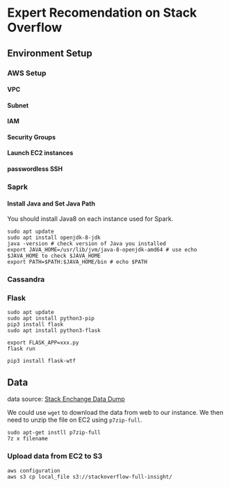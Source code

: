 # Expert Recomendation on Stack Overflow

## Environment Setup


### AWS Setup

#### VPC

#### Subnet

#### IAM

#### Security Groups

#### Launch EC2 instances

#### passwordless SSH

### Saprk
#### Install Java and Set Java Path
You should install Java8 on each instance used for Spark.

```
sudo apt update
sudo apt install openjdk-8-jdk
java -version # check version of Java you installed
export JAVA_HOME=/usr/lib/jvm/java-8-openjdk-amd64 # use echo $JAVA_HOME to check $JAVA_HOME
export PATH=$PATH:$JAVA_HOME/bin # echo $PATH
```

### Cassandra



### Flask

```
sudo apt update
sudo apt install python3-pip
pip3 install flask
sudo apt install python3-flask

export FLASK_APP=xxx.py
flask run

pip3 install flask-wtf
```



## Data

data source: [Stack Enchange Data Dump](https://archive.org/details/stackexchange)

We could use ```wget``` to download the data from web to our instance. We then need to unzip the file on EC2 using ```p7zip-full```.
```
sudo apt-get instll p7zip-full
7z x filename
```

### Upload data from EC2 to S3
```
aws configuration
aws s3 cp local_file s3://stackoverflow-full-insight/
```